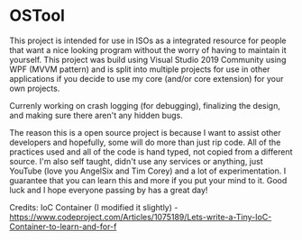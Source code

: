 # OSTool
This project is intended for use in ISOs as a integrated resource for people that want a nice looking program without the worry of having to maintain it yourself. This project was build using Visual Studio 2019 Community using WPF (MVVM pattern) and is split into multiple projects for use in other applications if you decide to use my core (and/or core extension) for your own projects.

Currenly working on crash logging (for debugging), finalizing the design, and making sure there aren't any hidden bugs.

The reason this is a open source project is because I want to assist other developers and hopefully, some will do more than just rip code. All of the practices used and all of the code is hand typed, not copied from a different source. I'm also self taught, didn't use any services or anything, just YouTube (love you AngelSix and Tim Corey) and a lot of experimentation. I guarantee that you can learn this and more if you put your mind to it. Good luck and I hope everyone passing by has a great day!

Credits:
IoC Container (I modified it slightly) - https://www.codeproject.com/Articles/1075189/Lets-write-a-Tiny-IoC-Container-to-learn-and-for-f
